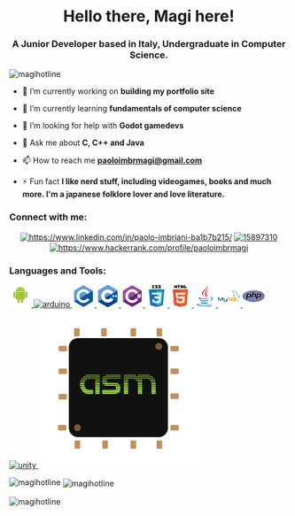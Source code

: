 <h1 align="center">Hello there, Magi here!</h1>
<h3 align="center">A Junior Developer based in Italy, Undergraduate in Computer Science.</h3>

<p align="left"> <img src="https://komarev.com/ghpvc/?username=magihotline&label=Profile%20views&color=0e75b6&style=flat" alt="magihotline" /> </p>

- 🔭 I’m currently working on **building my portfolio site**

- 🌱 I’m currently learning **fundamentals of computer science**

- 🤝 I’m looking for help with **Godot gamedevs**

- 💬 Ask me about **C, C++ and Java**

- 📫 How to reach me **paoloimbrmagi@gmail.com**

- ⚡ Fun fact **I like nerd stuff, including videogames, books and much more. I'm a japanese folklore lover and love literature.**

<h3 align="left">Connect with me:</h3>
<p align="center">
<a href="https://linkedin.com/in/https://www.linkedin.com/in/paolo-imbriani-ba1b7b215/" target="blank"><img align="center" src="https://raw.githubusercontent.com/rahuldkjain/github-profile-readme-generator/master/src/images/icons/Social/linked-in-alt.svg" alt="https://www.linkedin.com/in/paolo-imbriani-ba1b7b215/" height="30" width="40" /></a>
<a href="https://stackoverflow.com/users/15897310" target="blank"><img align="center" src="https://raw.githubusercontent.com/rahuldkjain/github-profile-readme-generator/master/src/images/icons/Social/stack-overflow.svg" alt="15897310" height="30" width="40" /></a>
<a href="https://www.hackerrank.com/https://www.hackerrank.com/profile/paoloimbrmagi" target="blank"><img align="center" src="https://raw.githubusercontent.com/rahuldkjain/github-profile-readme-generator/master/src/images/icons/Social/hackerrank.svg" alt="https://www.hackerrank.com/profile/paoloimbrmagi" height="30" width="40" /></a>
</p>

<h3 align="left">Languages and Tools:</h3>
<p align="left"> <a href="https://developer.android.com" target="_blank" rel="noreferrer"> <img src="https://raw.githubusercontent.com/devicons/devicon/master/icons/android/android-original-wordmark.svg" alt="android" width="40" height="40"/> </a> <a href="https://www.arduino.cc/" target="_blank" rel="noreferrer"> <img src="https://cdn.worldvectorlogo.com/logos/arduino-1.svg" alt="arduino" width="40" height="40"/> </a> <a href="https://www.cprogramming.com/" target="_blank" rel="noreferrer"> <img src="https://raw.githubusercontent.com/devicons/devicon/master/icons/c/c-original.svg" alt="c" width="40" height="40"/> </a> <a href="https://www.w3schools.com/cpp/" target="_blank" rel="noreferrer"> <img src="https://raw.githubusercontent.com/devicons/devicon/master/icons/cplusplus/cplusplus-original.svg" alt="cplusplus" width="40" height="40"/> </a> <a href="https://www.w3schools.com/cs/" target="_blank" rel="noreferrer"> <img src="https://raw.githubusercontent.com/devicons/devicon/master/icons/csharp/csharp-original.svg" alt="csharp" width="40" height="40"/> </a> <a href="https://www.w3schools.com/css/" target="_blank" rel="noreferrer"> <img src="https://raw.githubusercontent.com/devicons/devicon/master/icons/css3/css3-original-wordmark.svg" alt="css3" width="40" height="40"/> </a> <a href="https://www.w3.org/html/" target="_blank" rel="noreferrer"> <img src="https://raw.githubusercontent.com/devicons/devicon/master/icons/html5/html5-original-wordmark.svg" alt="html5" width="40" height="40"/> </a> <a href="https://www.java.com" target="_blank" rel="noreferrer"> <img src="https://raw.githubusercontent.com/devicons/devicon/master/icons/java/java-original.svg" alt="java" width="40" height="40"/> </a> <a href="https://www.mysql.com/" target="_blank" rel="noreferrer"> <img src="https://raw.githubusercontent.com/devicons/devicon/master/icons/mysql/mysql-original-wordmark.svg" alt="mysql" width="40" height="40"/> </a> <a href="https://www.php.net" target="_blank" rel="noreferrer"> <img src="https://raw.githubusercontent.com/devicons/devicon/master/icons/php/php-original.svg" alt="php" width="40" height="40"/> </a> <a href="https://unity.com/" target="_blank" rel="noreferrer"> <img src="https://www.vectorlogo.zone/logos/unity3d/unity3d-icon.svg" alt="unity" width="40" height="40"/> </a> <a href="https://en.wikipedia.org/wiki/Assembly_language" target="_blank" rel="noreferrer"> <img src="https://raw.githubusercontent.com/github/explore/e495457f5ff28c343f9e422f8e3cf80fd3e80890/topics/assembly/assembly.png"> </a></p>

<p><img align="left" src="https://github-readme-stats.vercel.app/api/top-langs?username=magihotline&show_icons=true&locale=en&layout=compact" alt="magihotline" /></p>

<p>&nbsp;<img align="center" src="https://github-readme-stats.vercel.app/api?username=magihotline&show_icons=true&locale=en" alt="magihotline" /></p>

<p><img align="center" src="https://github-readme-streak-stats.herokuapp.com/?user=magihotline&" alt="magihotline" /></p>
